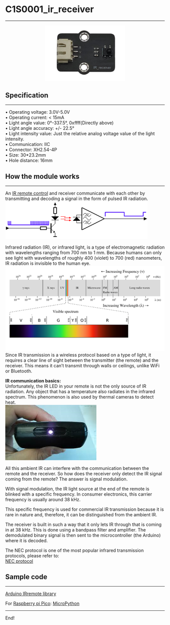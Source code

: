 # C1S0001_ir_receiver      
---------------------       
<center>    
<img src="../../_static/common/C1S0001/img/3img.jpg" width=50% height=50%>     
</center> 

## Specification     
---------------- 
• Operating voltage: 3.0V-5.0V       
• Operating current: < 15mA      
• Light angle value: 0°-337.5°, 0xffff(Directly above)       
• Light angle accuracy: +/- 22.5°       
• Light intensity value: Just the relative analog voltage value of the light intensity.        
• Communication: IIC      
• Connector: XH2.54-4P      
• Size: 30\*23.2mm       
• Hole distance: 16mm       

## How the module works     
-----------------------  
An [IR remote control](../../outsourcing/nec_ir_remote_control/nec_ir_remote_control.md) and receiver communicate with each other by transmitting and decoding a signal in the form of pulsed IR radiation.       
![Img](../../_static/common/C1S0001/img/ir-signal-transmission.gif)      

Infrared radiation (IR), or infrared light, is a type of electromagnetic radiation with wavelengths ranging from 700 nm to 1 mm. Because humans can only see light with wavelengths of roughly 400 (violet) to 700 (red) nanometers, IR radiation is invisible to the human eye.     
![Img](../../_static/common/C1S0001/img/1img.png)     
Since IR transmission is a wireless protocol based on a type of light, it requires a clear line of sight between the transmitter (the remote) and the receiver. This means it can’t transmit through walls or ceilings, unlike WiFi or Bluetooth.     

**IR communication basics:**   
Unfortunately, the IR LED in your remote is not the only source of IR radiation. Any object that has a temperature also radiates in the infrared spectrum. This phenomenon is also used by thermal cameras to detect heat.    
![Img](../../_static/common/C1S0001/img/2img.png)       

All this ambient IR can interfere with the communication between the remote and the receiver. So how does the receiver only detect the IR signal coming from the remote? The answer is signal modulation.

With signal modulation, the IR light source at the end of the remote is blinked with a specific frequency. In consumer electronics, this carrier frequency is usually around 38 kHz.     

This specific frequency is used for commercial IR transmission because it is rare in nature and, therefore, it can be distinguished from the ambient IR.     

The receiver is built in such a way that it only lets IR through that is coming in at 38 kHz. This is done using a bandpass filter and amplifier. The demodulated binary signal is then sent to the microcontroller (the Arduino) where it is decoded.    

The NEC protocol is one of the most popular infrared transmission protocols, please refer to:  
[NEC protocol](../../resource/nec/nec.md)       

## Sample code       
--------------   
[Arduino IRremote library](https://www.arduino.cc/reference/en/libraries/irremote/)        

For [Raspberry pi Pico](../../raspberry/R1D0001_raspberry_pico/R1D0001_raspberry_pico.md): [MicroPython](https://github.com/Mosiwi/Mosiwi-space-station-kit-for-pico/blob/main/MicroPython/Mosiwi_lib_examples/Mosiwi_nec_ir.py)         


----
End!   

